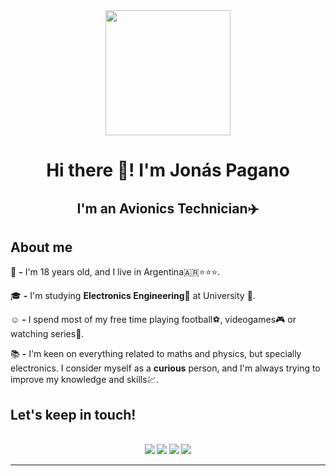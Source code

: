 <div id = "header" align = "center">
<img src = "https://media.giphy.com/media/CkYl1qlzkxPRbklfXx/giphy.gif" height = 200/>
 <h1 align = "center">Hi there 👋! I'm Jonás Pagano</h1>
 <h2 align = "center">I'm an Avionics Technician✈️</h2>
</div>

## About me
🙋 <b>-</b> I'm 18 years old, and I live in Argentina🇦🇷⭐⭐⭐. <br>

🎓 <b>-</b> I'm studying **Electronics Engineering**🔌 at University 🏫.<br>

☺️ <b>-</b> I spend most of my free time playing football⚽, videogames🎮 or watching series🎥.<br>

📚 <b>-</b> I'm keen on everything related to maths and physics, but specially electronics. I consider myself as a **curious** person, and I'm always trying to improve my knowledge and skills💹.<br>

## <b>Let's keep in touch!
<br>
<div id = "contact" align = "center">
 <a href = "mailto:paganojonas@gmail.com" target = "_blank"><img src = "https://img.shields.io/badge/Gmail-D14836?style=for-the-badge&logo=gmail&logoColor=white"/></a>
 <a href = "https://www.linkedin.com/in/jonaspagano" target = "_blank"><img src = "https://img.shields.io/badge/LinkedIn-0077B5?style=for-the-badge&logo=linkedin&logoColor=white"/></a>
 <a href = "https://instagram.com/jonaspagano?igshid=OGQ5ZDc2ODk2ZA==" target = "_blank"><img src = "https://img.shields.io/badge/Instagram-E4405F?style=for-the-badge&logo=instagram&logoColor=white"/></a>
 <a href = "https://discordapp.com/users/_jonasss_" target = "_blank"><img src = "https://img.shields.io/badge/Discord-5865F2?style=for-the-badge&logo=discord&logoColor=white"/></a>
</div>

 ---
